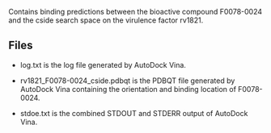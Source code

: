Contains binding predictions between the bioactive compound F0078-0024 and the cside search space on the virulence factor rv1821.

## Files

- log.txt is the log file generated by AutoDock Vina.

- rv1821_F0078-0024_cside.pdbqt is the PDBQT file generated by AutoDock Vina containing the orientation and binding location of F0078-0024.

- stdoe.txt is the combined STDOUT and STDERR output of AutoDock Vina.

